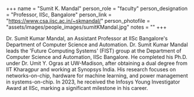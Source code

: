 +++
name = "Sumit K. Mandal"
person_role = "faculty"
person_designation = "Professor, IISc, Bangalore"
person_link = "https://www.csa.iisc.ac.in/~skmandal/"
person_photofile = "assets/images/people_images/sumitKMandal.jpg"
notes = ""
+++

Dr. Sumit Kumar Mandal, an Assistant Professor at IISc Bangalore's Department of Computer Science and Automation.
Dr. Sumit Kumar Mandal leads the 'Future Computing Systems' (FIST) group at the Department of Computer Science and
Automation, IISc Bangalore. He completed his Ph.D. under Dr. Umit Y. Ogras at UW-Madison, after obtaining a dual degree
from IIT Kharagpur and working at Synopsys India. His research focuses on networks-on-chip, hardware for machine
learning, and power management in systems-on-chip. In 2023, he received the Infosys Young Investigator Award at IISc,
marking a significant milestone in his career.